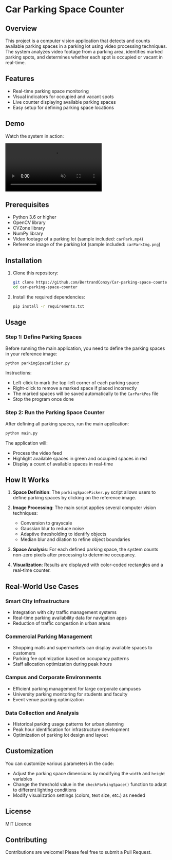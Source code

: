 # Car Parking Space Counter

## Overview

This project is a computer vision application that detects and counts available parking spaces in a parking lot using video processing techniques. The system analyzes video footage from a parking area, identifies marked parking spots, and determines whether each spot is occupied or vacant in real-time.

## Features

- Real-time parking space monitoring
- Visual indicators for occupied and vacant spots
- Live counter displaying available parking spaces
- Easy setup for defining parking space locations

## Demo

Watch the system in action:

<video autoplay loop muted>
  <source src="demo.mp4" type="video/mp4">
  Your browser does not support the video tag.
</video>

## Prerequisites

- Python 3.6 or higher
- OpenCV library
- CVZone library
- NumPy library
- Video footage of a parking lot (sample included: `carPark.mp4`)
- Reference image of the parking lot (sample included: `carParkImg.png`)

## Installation

1. Clone this repository:

   ```bash
   git clone https://github.com/BertrandConxy/Car-parking-space-counter.git
   cd car-parking-space-counter
   ```

2. Install the required dependencies:

   ```bash
   pip install -r requirements.txt
   ```

## Usage

### Step 1: Define Parking Spaces

Before running the main application, you need to define the parking spaces in your reference image:

```bash
python parkingSpacePicker.py
```

Instructions:

- Left-click to mark the top-left corner of each parking space
- Right-click to remove a marked space if placed incorrectly
- The marked spaces will be saved automatically to the `CarParkPos` file
- Stop the program once done

### Step 2: Run the Parking Space Counter

After defining all parking spaces, run the main application:

```bash
python main.py
```

The application will:

- Process the video feed
- Highlight available spaces in green and occupied spaces in red
- Display a count of available spaces in real-time

## How It Works

1. **Space Definition**: The `parkingSpacePicker.py` script allows users to define parking spaces by clicking on the reference image.

2. **Image Processing**: The main script applies several computer vision techniques:
   - Conversion to grayscale
   - Gaussian blur to reduce noise
   - Adaptive thresholding to identify objects
   - Median blur and dilation to refine object boundaries

3. **Space Analysis**: For each defined parking space, the system counts non-zero pixels after processing to determine occupancy.

4. **Visualization**: Results are displayed with color-coded rectangles and a real-time counter.

## Real-World Use Cases

### Smart City Infrastructure

- Integration with city traffic management systems
- Real-time parking availability data for navigation apps
- Reduction of traffic congestion in urban areas

### Commercial Parking Management

- Shopping malls and supermarkets can display available spaces to customers
- Parking fee optimization based on occupancy patterns
- Staff allocation optimization during peak hours

### Campus and Corporate Environments

- Efficient parking management for large corporate campuses
- University parking monitoring for students and faculty
- Event venue parking optimization

### Data Collection and Analysis

- Historical parking usage patterns for urban planning
- Peak hour identification for infrastructure development
- Optimization of parking lot design and layout

## Customization

You can customize various parameters in the code:

- Adjust the parking space dimensions by modifying the `width` and `height` variables
- Change the threshold value in the `checkParkingSpace()` function to adapt to different lighting conditions
- Modify visualization settings (colors, text size, etc.) as needed

## License

MIT Licence

## Contributing

Contributions are welcome! Please feel free to submit a Pull Request.